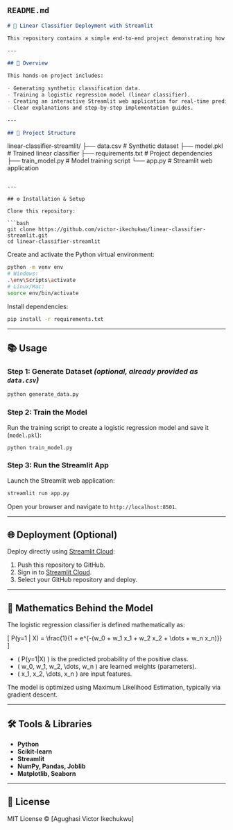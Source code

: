 
## `README.md`

```markdown
# 🚀 Linear Classifier Deployment with Streamlit

This repository contains a simple end-to-end project demonstrating how to build, train, and deploy a **linear classifier** using Python, Scikit-learn, and Streamlit.

---

## 🎯 Overview

This hands-on project includes:

- Generating synthetic classification data.
- Training a logistic regression model (linear classifier).
- Creating an interactive Streamlit web application for real-time predictions.
- Clear explanations and step-by-step implementation guides.

---

## 📂 Project Structure

```
linear-classifier-streamlit/
├── data.csv              # Synthetic dataset
├── model.pkl             # Trained linear classifier
├── requirements.txt      # Project dependencies
├── train_model.py        # Model training script
└── app.py                # Streamlit web application
```

---

## ⚙️ Installation & Setup

Clone this repository:

```bash
git clone https://github.com/victor-ikechukwu/linear-classifier-streamlit.git
cd linear-classifier-streamlit
```

Create and activate the Python virtual environment:

```bash
python -m venv env
# Windows:
.\env\Scripts\activate
# Linux/Mac:
source env/bin/activate
```

Install dependencies:

```bash
pip install -r requirements.txt
```

---

## 📚 Usage

### Step 1: Generate Dataset *(optional, already provided as `data.csv`)*

```python
python generate_data.py
```

### Step 2: Train the Model

Run the training script to create a logistic regression model and save it (`model.pkl`):

```bash
python train_model.py
```

### Step 3: Run the Streamlit App

Launch the Streamlit web application:

```bash
streamlit run app.py
```

Open your browser and navigate to `http://localhost:8501`.

---

## 🌐 Deployment (Optional)

Deploy directly using [Streamlit Cloud](https://streamlit.io/cloud):

1. Push this repository to GitHub.
2. Sign in to [Streamlit Cloud](https://streamlit.io/cloud).
3. Select your GitHub repository and deploy.

---

## 📖 Mathematics Behind the Model

The logistic regression classifier is defined mathematically as:

\[
P(y=1 | X) = \frac{1}{1 + e^{-(w_0 + w_1 x_1 + w_2 x_2 + \dots + w_n x_n)}}
\]

- \( P(y=1|X) \) is the predicted probability of the positive class.
- \( w_0, w_1, w_2, \dots, w_n \) are learned weights (parameters).
- \( x_1, x_2, \dots, x_n \) are input features.

The model is optimized using Maximum Likelihood Estimation, typically via gradient descent.

---

## 🛠️ Tools & Libraries

- **Python**
- **Scikit-learn**
- **Streamlit**
- **NumPy, Pandas, Joblib**
- **Matplotlib, Seaborn**

---

## 📃 License

MIT License © [Agughasi Victor Ikechukwu]

```
